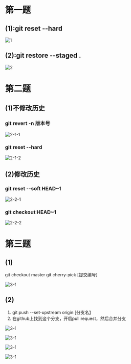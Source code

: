 # 第一题

## (1):git reset --hard


![1](./Q1-1.png)


## (2):git restore --staged .


![2](./Q1-2.png)




# 第二题

## (1)不修改历史


### git revert -n 版本号


![2-1-1](./Q2-1-1.png)


### git reset --hard


![2-1-2](./Q2-1-2.png)



## (2)修改历史


### git reset --soft HEAD~1


![2-2-1](./Q2-2-1.png)


### git checkout HEAD~1


![2-2-2](./Q2-2-2.png)



# 第三题

## (1)


git checkout master
git cherry-pick [提交编号]


![3-1](./Q3-1)


## (2)
1.  git push --set-upstream origin [分支名】
2.  在github上找到这个分支，开启pull request，然后合并分支


![3-1](./Q3-2-2.1)


![3-1](./Q3-2-2.2)


![3-1](./Q3-2-2.3)


![3-1](./Q3-2-2.4)


